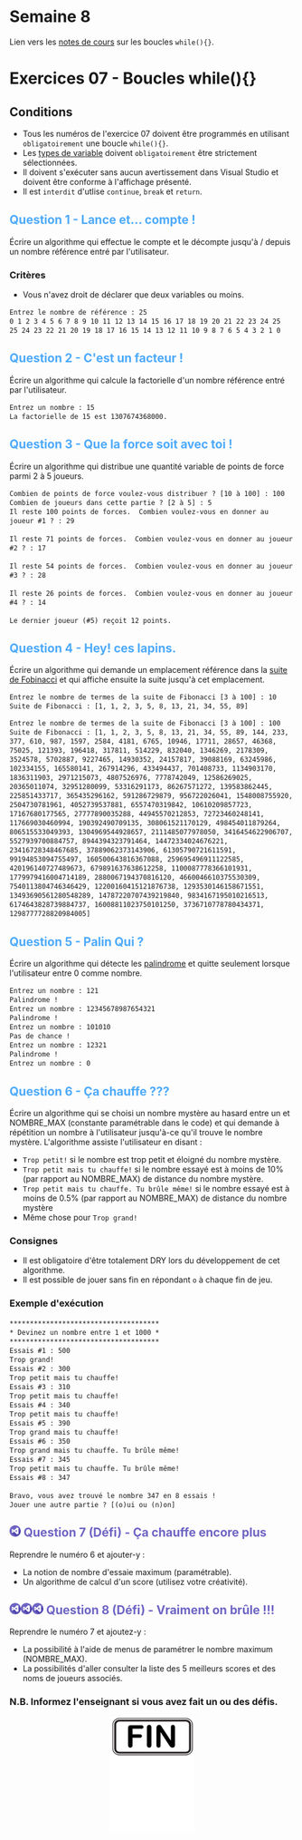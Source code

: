 # Semaine 8

Lien vers les [notes de cours](https://slides.com/hkoncept/1q2-05/fullscreen?token=6ntlmUIx#/24) sur les boucles `while(){}`.

# Exercices 07 - Boucles while(){}

## Conditions

- Tous les numéros de l'exercice 07 doivent être programmés en utilisant `obligatoirement` une boucle `while(){}`.
- Les [types de variable](https://slides.com/hkoncept/1q2-02/fullscreen?token=Wb9ixTsH#/16) doivent `obligatoirement` être strictement sélectionnées.
- Il doivent s'exécuter sans aucun avertissement dans Visual Studio et doivent être conforme à l'affichage présenté.
- Il est `interdit` d'utlise `continue`, `break` et `return`.


## <span style="color:#4DAAFB"> Question 1 - Lance et... compte !</span>

Écrire un algorithme qui effectue le compte et le décompte jusqu'à / depuis un nombre référence entré par l'utilisateur.

### Critères

- Vous n'avez droit de déclarer que deux variables ou moins.

```plaintext
Entrez le nombre de référence : 25
0 1 2 3 4 5 6 7 8 9 10 11 12 13 14 15 16 17 18 19 20 21 22 23 24 25
25 24 23 22 21 20 19 18 17 16 15 14 13 12 11 10 9 8 7 6 5 4 3 2 1 0
```

## <span style="color:#4DAAFB">Question 2 - C'est un facteur !</span>

Écrire un algorithme qui calcule la factorielle d'un nombre référence entré par l'utilisateur.

```plaintext
Entrez un nombre : 15
La factorielle de 15 est 1307674368000.
```

## <span style="color:#4DAAFB">Question 3 - Que la force soit avec toi !</span>

Écrire un algorithme qui distribue une quantité variable de points de force parmi 2 à 5 joueurs.

```plaintext
Combien de points de force voulez-vous distribuer ? [10 à 100] : 100
Combien de joueurs dans cette partie ? [2 à 5] : 5
Il reste 100 points de forces.  Combien voulez-vous en donner au joueur #1 ? : 29

Il reste 71 points de forces.  Combien voulez-vous en donner au joueur #2 ? : 17

Il reste 54 points de forces.  Combien voulez-vous en donner au joueur #3 ? : 28

Il reste 26 points de forces.  Combien voulez-vous en donner au joueur #4 ? : 14

Le dernier joueur (#5) reçoit 12 points.
```

## <span style="color:#4DAAFB">Question 4 - Hey! ces lapins.</span>

Écrire un algorithme qui demande un emplacement référence dans la [suite de Fobinacci](https://fr.wikipedia.org/wiki/Suite_de_Fibonacci) et qui affiche ensuite la suite jusqu'à cet emplacement.

```plaintext
Entrez le nombre de termes de la suite de Fibonacci [3 à 100] : 10
Suite de Fibonacci : [1, 1, 2, 3, 5, 8, 13, 21, 34, 55, 89]
```

```plaintext
Entrez le nombre de termes de la suite de Fibonacci [3 à 100] : 100
Suite de Fibonacci : [1, 1, 2, 3, 5, 8, 13, 21, 34, 55, 89, 144, 233, 377, 610, 987, 1597, 2584, 4181, 6765, 10946, 17711, 28657, 46368, 75025, 121393, 196418, 317811, 514229, 832040, 1346269, 2178309, 3524578, 5702887, 9227465, 14930352, 24157817, 39088169, 63245986, 102334155, 165580141, 267914296, 433494437, 701408733, 1134903170, 1836311903, 2971215073, 4807526976, 7778742049, 12586269025, 20365011074, 32951280099, 53316291173, 86267571272, 139583862445, 225851433717, 365435296162, 591286729879, 956722026041, 1548008755920, 2504730781961, 4052739537881, 6557470319842, 10610209857723, 17167680177565, 27777890035288, 44945570212853, 72723460248141, 117669030460994, 190392490709135, 308061521170129, 498454011879264, 806515533049393, 1304969544928657, 2111485077978050, 3416454622906707, 5527939700884757, 8944394323791464, 14472334024676221, 23416728348467685, 37889062373143906, 61305790721611591, 99194853094755497, 160500643816367088, 259695496911122585, 420196140727489673, 679891637638612258, 1100087778366101931, 1779979416004714189, 2880067194370816120, 4660046610375530309, 7540113804746346429, 12200160415121876738, 1293530146158671551, 13493690561280548289, 14787220707439219840, 9834167195010216513, 6174643828739884737, 16008811023750101250, 3736710778780434371, 1298777728820984005]
```

## <span style="color:#4DAAFB">Question 5 - Palin Qui ?</span>

Écrire un algorithme qui détecte les [palindrome](https://fr.wikipedia.org/wiki/Palindrome) et quitte seulement lorsque l'utilisateur entre 0 comme nombre.

```plaintext
Entrez un nombre : 121
Palindrome !
Entrez un nombre : 12345678987654321
Palindrome !
Entrez un nombre : 101010
Pas de chance !
Entrez un nombre : 12321
Palindrome !
Entrez un nombre : 0
```

## <span style="color:#4DAAFB">Question 6 - Ça chauffe ???</span>

Écrire un algorithme qui se choisi un nombre mystère au hasard entre un et NOMBRE_MAX (constante paramétrable dans le code) et qui demande à répétition un nombre à l'utilisateur jusqu'à-ce qu'il trouve le nombre mystère. L'algorithme assiste l'utilisateur en disant :

- `Trop petit!` si le nombre est trop petit et éloigné du nombre mystère.
- `Trop petit mais tu chauffe!` si le nombre essayé est à moins de 10% (par rapport au NOMBRE_MAX) de distance du nombre mystère.
- `Trop petit mais tu chauffe. Tu brûle même!` si le nombre essayé est à moins de 0.5% (par rapport au NOMBRE_MAX) de distance du nombre mystère
- Même chose pour `Trop grand!`

### Consignes

- Il est obligatoire d'être totalement DRY lors du développement de cet algorithme.
- Il est possible de jouer sans fin en répondant `o` à chaque fin de jeu.

### Exemple d'exécution

```plaintext
*************************************
* Devinez un nombre entre 1 et 1000 *
*************************************
Essais #1 : 500
Trop grand!
Essais #2 : 300
Trop petit mais tu chauffe!
Essais #3 : 310
Trop petit mais tu chauffe!
Essais #4 : 340
Trop petit mais tu chauffe!
Essais #5 : 390
Trop grand mais tu chauffe!
Essais #6 : 350
Trop grand mais tu chauffe. Tu brûle même!
Essais #7 : 345
Trop petit mais tu chauffe. Tu brûle même!
Essais #8 : 347

Bravo, vous avez trouvé le nombre 347 en 8 essais !
Jouer une autre partie ? [(o)ui ou (n)on]
```

## <img src="./images/vs.png" alt="drawing" width="20"/> <span style="color:#6E64C3">Question 7 (Défi) - Ça chauffe encore plus</span>

Reprendre le numéro 6 et ajouter-y :

- La notion de nombre d'essaie maximum (paramétrable).
- Un algorithme de calcul d'un score (utilisez votre créativité).

## <img src="./images/vs.png" alt="drawing" width="20"/><img src="./images/vs.png" alt="drawing" width="20"/><img src="./images/vs.png" alt="drawing" width="20"/><span style="color:#6E64C3"> Question 8 (Défi) - Vraiment on brûle !!!</span>

Reprendre le numéro 7 et ajoutez-y :

- La possibilité à l'aide de menus de paramétrer le nombre maximum (NOMBRE_MAX).
- La possibilités d'aller consulter la liste des 5 meilleurs scores et des noms de joueurs associés.

### N.B. Informez l'enseignant si vous avez fait un ou des défis.

<p align="Center">
<img src="./images/end.png" alt="drawing" width="150"/></p>
